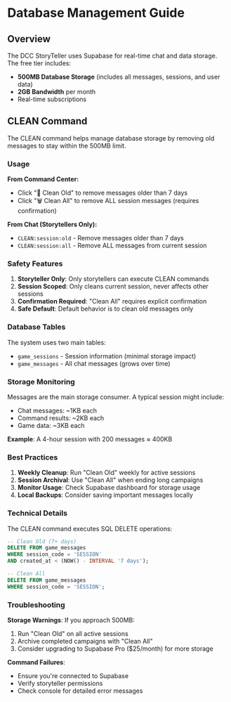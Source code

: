# Database Management Guide

## Overview
The DCC StoryTeller uses Supabase for real-time chat and data storage. The free tier includes:
- **500MB Database Storage** (includes all messages, sessions, and user data)
- **2GB Bandwidth** per month
- Real-time subscriptions

## CLEAN Command

The CLEAN command helps manage database storage by removing old messages to stay within the 500MB limit.

### Usage

**From Command Center:**
- Click "🧹 Clean Old" to remove messages older than 7 days
- Click "🗑️ Clean All" to remove ALL session messages (requires confirmation)

**From Chat (Storytellers Only):**
- `CLEAN:session:old` - Remove messages older than 7 days
- `CLEAN:session:all` - Remove ALL messages from current session

### Safety Features

1. **Storyteller Only**: Only storytellers can execute CLEAN commands
2. **Session Scoped**: Only cleans current session, never affects other sessions
3. **Confirmation Required**: "Clean All" requires explicit confirmation
4. **Safe Default**: Default behavior is to clean old messages only

### Database Tables

The system uses two main tables:
- `game_sessions` - Session information (minimal storage impact)
- `game_messages` - All chat messages (grows over time)

### Storage Monitoring

Messages are the main storage consumer. A typical session might include:
- Chat messages: ~1KB each
- Command results: ~2KB each  
- Game data: ~3KB each

**Example**: A 4-hour session with 200 messages ≈ 400KB

### Best Practices

1. **Weekly Cleanup**: Run "Clean Old" weekly for active sessions
2. **Session Archival**: Use "Clean All" when ending long campaigns
3. **Monitor Usage**: Check Supabase dashboard for storage usage
4. **Local Backups**: Consider saving important messages locally

### Technical Details

The CLEAN command executes SQL DELETE operations:

```sql
-- Clean Old (7+ days)
DELETE FROM game_messages 
WHERE session_code = 'SESSION' 
AND created_at < (NOW() - INTERVAL '7 days');

-- Clean All
DELETE FROM game_messages 
WHERE session_code = 'SESSION';
```

### Troubleshooting

**Storage Warnings**: If you approach 500MB:
1. Run "Clean Old" on all active sessions
2. Archive completed campaigns with "Clean All"
3. Consider upgrading to Supabase Pro ($25/month) for more storage

**Command Failures**: 
- Ensure you're connected to Supabase
- Verify storyteller permissions
- Check console for detailed error messages
